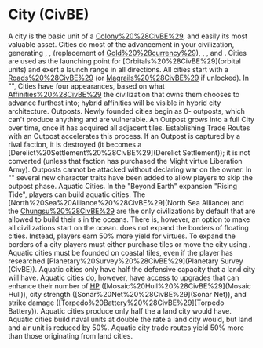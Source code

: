 # City (CivBE)

A city is the basic unit of a [Colony%20%28CivBE%29](colony), and easily its most valuable asset. Cities do most of the advancement in your civilization, generating , , (replacement of [Gold%20%28currency%29](gold)), , , and . Cities are used as the launching point for [Orbitals%20%28CivBE%29](orbital units) and exert a launch range in all directions. All cities start with a [Roads%20%28CivBE%29](road) (or [Magrails%20%28CivBE%29](magrail) if unlocked).
In "", Cities have four appearances, based on what [Affinities%20%28CivBE%29](affinity) the civilization that owns them chooses to advance furthest into; hybrid affinities will be visible in hybrid city architecture.
Outposts.
Newly founded cities begin as 0- outposts, which can't produce anything and are vulnerable. An Outpost grows into a full City over time, once it has acquired all adjacent tiles. Establishing Trade Routes with an Outpost accelerates this process. If an Outpost is captured by a rival faction, it is destroyed (it becomes a [Derelict%20Settlement%20%28CivBE%29](Derelict Settlement)); it is not converted (unless that faction has purchased the Might virtue Liberation Army). Outposts cannot be attacked without declaring war on the owner.
In "" several new character traits have been added to allow players to skip the outpost phase.
Aquatic Cities.
In the "Beyond Earth" expansion "Rising Tide", players can build aquatic cities.
The [North%20Sea%20Alliance%20%28CivBE%29](North Sea Alliance) and the [Chungsu%20%28CivBE%29](Chungsu) are the only civilizations by default that are allowed to build their s in the oceans. There is, however, an option to make all civilizations start on the ocean.
 does not expand the borders of floating cities. Instead, players earn 50% more yield for virtues. To expand the borders of a city players must either purchase tiles or move the city using .
Aquatic cities must be founded on coastal tiles, even if the player has researched [Planetary%20Survey%20%28CivBE%29](Planetary Survey (CivBE)).
Aquatic cities only have half the defensive capacity that a land city will have. Aquatic cities do, however, have access to upgrades that can enhance their number of [HP](HP) ([Mosaic%20Hull%20%28CivBE%29](Mosaic Hull)), city strength ([Sonar%20Net%20%28CivBE%29](Sonar Net)), and strike damage ([Torpedo%20Battery%20%28CivBE%29](Torpedo Battery)).
Aquatic cities produce only half the a land city would have.
Aquatic cities build naval units at double the rate a land city would, but land and air unit is reduced by 50%.
Aquatic city trade routes yield 50% more than those originating from land cities.